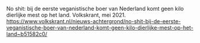 No shit: bij de eerste veganistische boer van Nederland komt geen kilo dierlijke mest op het land. Volkskrant, mei 2021. https://www.volkskrant.nl/nieuws-achtergrond/no-shit-bij-de-eerste-veganistische-boer-van-nederland-komt-geen-kilo-dierlijke-mest-op-het-land~b51582c0/